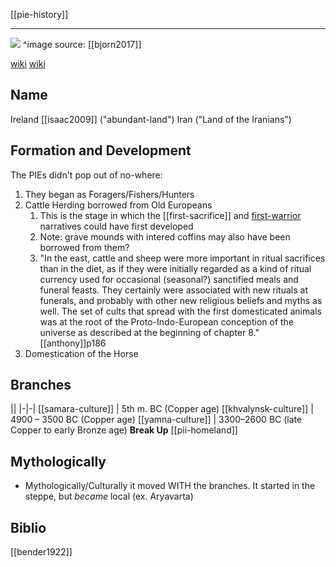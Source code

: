 [[pie-history]]
***

![](publish/pie-homeland.jpg)
^image source: [[bjorn2017]]

[wiki](https://en.wikipedia.org/wiki/Urheimat)
[wiki](https://en.wikipedia.org/wiki/Proto_Indo_European_homeland)

## Name
Ireland [[isaac2009]] ("abundant-land")
Iran ("Land of the Iranians")


## Formation and Development
The PIEs didn't pop out of no-where:

1. They began as Foragers/Fishers/Hunters
2. Cattle Herding borrowed from Old Europeans
	1. This is the stage in which the [[first-sacrifice]] and [first-warrior](narrative--first-warrior-trito.md) narratives could have first developed
	2. Note: grave mounds with intered coffins may also have been borrowed from them?
	3. "In the east, cattle and sheep were more important in ritual sacrifices than in the diet, as if they were initially regarded as a kind of ritual currency used for occasional (seasonal?) sanctified meals and funeral feasts. They certainly were associated with new rituals at funerals, and probably with other new religious beliefs and myths as well. The set of cults that spread with the first domesticated animals was at the root of the Proto-Indo-European conception of the universe as described at the beginning of chapter 8." [[anthony]]p186
3. Domestication of the Horse

## Branches
||
|-|-|
[[samara-culture]] | 5th m. BC (Copper age)
[[khvalynsk-culture]] | 4900 – 3500 BC (Copper age)
[[yamna-culture]] | 3300–2600 BC (late Copper to early Bronze age)
**Break Up**
[[pii-homeland]] 


## Mythologically
- Mythologically/Culturally it moved WITH the branches. It started in the steppe, but *became* local (ex. Aryavarta)

## Biblio
[[bender1922]]